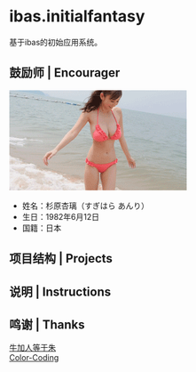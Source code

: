 # ibas.initialfantasy
基于ibas的初始应用系统。

## 鼓励师 | Encourager
![](encourager.gif "すぎはら あんり")
* 姓名：杉原杏璃（すぎはら あんり）
* 生日：1982年6月12日
* 国籍：日本

## 项目结构 | Projects

## 说明 | Instructions

## 鸣谢 | Thanks
[牛加人等于朱](http://baike.baidu.com/view/1769.htm "NiurenZhu")<br>
[Color-Coding](http://colorcoding.org/ "咔啦工作室")<br>
